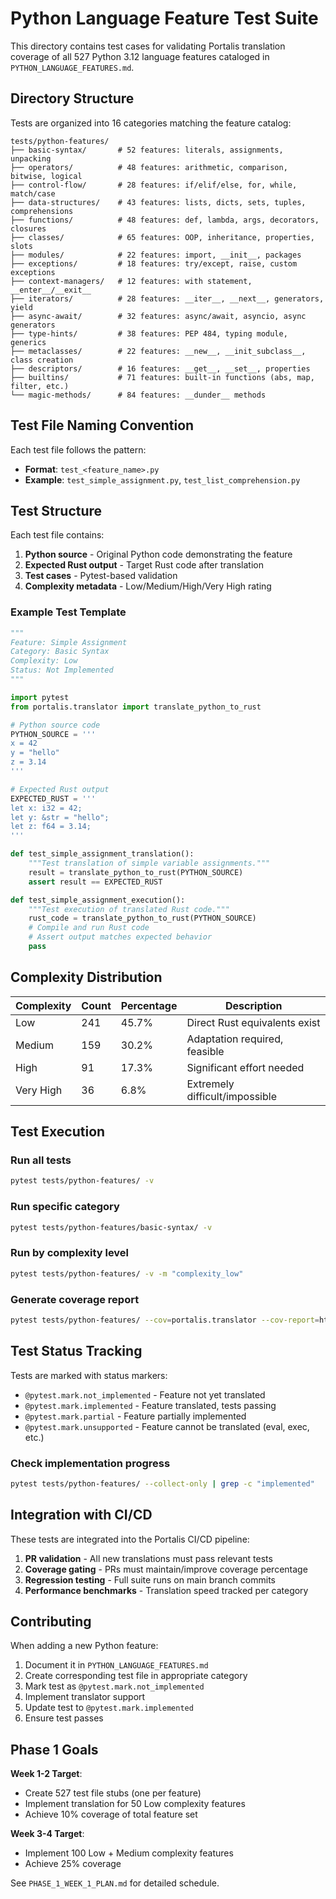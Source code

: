 # Python Language Feature Test Suite

This directory contains test cases for validating Portalis translation coverage of all 527 Python 3.12 language features cataloged in `PYTHON_LANGUAGE_FEATURES.md`.

## Directory Structure

Tests are organized into 16 categories matching the feature catalog:

```
tests/python-features/
├── basic-syntax/       # 52 features: literals, assignments, unpacking
├── operators/          # 48 features: arithmetic, comparison, bitwise, logical
├── control-flow/       # 28 features: if/elif/else, for, while, match/case
├── data-structures/    # 43 features: lists, dicts, sets, tuples, comprehensions
├── functions/          # 48 features: def, lambda, args, decorators, closures
├── classes/            # 65 features: OOP, inheritance, properties, slots
├── modules/            # 22 features: import, __init__, packages
├── exceptions/         # 18 features: try/except, raise, custom exceptions
├── context-managers/   # 12 features: with statement, __enter__/__exit__
├── iterators/          # 28 features: __iter__, __next__, generators, yield
├── async-await/        # 32 features: async/await, asyncio, async generators
├── type-hints/         # 38 features: PEP 484, typing module, generics
├── metaclasses/        # 22 features: __new__, __init_subclass__, class creation
├── descriptors/        # 16 features: __get__, __set__, properties
├── builtins/           # 71 features: built-in functions (abs, map, filter, etc.)
└── magic-methods/      # 84 features: __dunder__ methods
```

## Test File Naming Convention

Each test file follows the pattern:
- **Format**: `test_<feature_name>.py`
- **Example**: `test_simple_assignment.py`, `test_list_comprehension.py`

## Test Structure

Each test file contains:
1. **Python source** - Original Python code demonstrating the feature
2. **Expected Rust output** - Target Rust code after translation
3. **Test cases** - Pytest-based validation
4. **Complexity metadata** - Low/Medium/High/Very High rating

### Example Test Template

```python
"""
Feature: Simple Assignment
Category: Basic Syntax
Complexity: Low
Status: Not Implemented
"""

import pytest
from portalis.translator import translate_python_to_rust

# Python source code
PYTHON_SOURCE = '''
x = 42
y = "hello"
z = 3.14
'''

# Expected Rust output
EXPECTED_RUST = '''
let x: i32 = 42;
let y: &str = "hello";
let z: f64 = 3.14;
'''

def test_simple_assignment_translation():
    """Test translation of simple variable assignments."""
    result = translate_python_to_rust(PYTHON_SOURCE)
    assert result == EXPECTED_RUST

def test_simple_assignment_execution():
    """Test execution of translated Rust code."""
    rust_code = translate_python_to_rust(PYTHON_SOURCE)
    # Compile and run Rust code
    # Assert output matches expected behavior
    pass
```

## Complexity Distribution

| Complexity | Count | Percentage | Description |
|------------|-------|------------|-------------|
| Low        | 241   | 45.7%      | Direct Rust equivalents exist |
| Medium     | 159   | 30.2%      | Adaptation required, feasible |
| High       | 91    | 17.3%      | Significant effort needed |
| Very High  | 36    | 6.8%       | Extremely difficult/impossible |

## Test Execution

### Run all tests
```bash
pytest tests/python-features/ -v
```

### Run specific category
```bash
pytest tests/python-features/basic-syntax/ -v
```

### Run by complexity level
```bash
pytest tests/python-features/ -v -m "complexity_low"
```

### Generate coverage report
```bash
pytest tests/python-features/ --cov=portalis.translator --cov-report=html
```

## Test Status Tracking

Tests are marked with status markers:
- `@pytest.mark.not_implemented` - Feature not yet translated
- `@pytest.mark.implemented` - Feature translated, tests passing
- `@pytest.mark.partial` - Feature partially implemented
- `@pytest.mark.unsupported` - Feature cannot be translated (eval, exec, etc.)

### Check implementation progress
```bash
pytest tests/python-features/ --collect-only | grep -c "implemented"
```

## Integration with CI/CD

These tests are integrated into the Portalis CI/CD pipeline:
1. **PR validation** - All new translations must pass relevant tests
2. **Coverage gating** - PRs must maintain/improve coverage percentage
3. **Regression testing** - Full suite runs on main branch commits
4. **Performance benchmarks** - Translation speed tracked per category

## Contributing

When adding a new Python feature:
1. Document it in `PYTHON_LANGUAGE_FEATURES.md`
2. Create corresponding test file in appropriate category
3. Mark test as `@pytest.mark.not_implemented`
4. Implement translator support
5. Update test to `@pytest.mark.implemented`
6. Ensure test passes

## Phase 1 Goals

**Week 1-2 Target**:
- Create 527 test file stubs (one per feature)
- Implement translation for 50 Low complexity features
- Achieve 10% coverage of total feature set

**Week 3-4 Target**:
- Implement 100 Low + Medium complexity features
- Achieve 25% coverage

See `PHASE_1_WEEK_1_PLAN.md` for detailed schedule.
